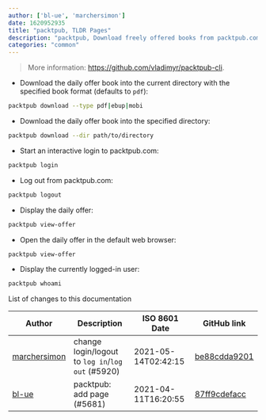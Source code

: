 ```yaml
---
author: ['bl-ue', 'marchersimon']
date: 1620952935
title: "packtpub, TLDR Pages"
description: "packtpub, Download freely offered books from packtpub.com."
categories: "common"
---
```

> More information: <https://github.com/vladimyr/packtpub-cli>.

- Download the daily offer book into the current directory with the specified book format (defaults to `pdf`):

```bash
packtpub download --type pdf|ebup|mobi
```

- Download the daily offer book into the specified directory:

```bash
packtpub download --dir path/to/directory
```

- Start an interactive login to packtpub.com:

```bash
packtpub login
```

- Log out from packtpub.com:

```bash
packtpub logout
```

- Display the daily offer:

```bash
packtpub view-offer
```

- Open the daily offer in the default web browser:

```bash
packtpub view-offer
```

- Display the currently logged-in user:

```bash
packtpub whoami
```
List of changes to this documentation


Author | Description | ISO 8601 Date | GitHub link
------|-----|-----|-----
[marchersimon](mailto:50295997+marchersimon@users.noreply.github.com) | change login/logout to `log in`/`log out` (#5920) | 2021-05-14T02:42:15 | [be88cdda9201](https://github.com/tldr-pages/tldr/commit/be88cdda9201a6262af27d8788e222b5df98cc9c)
[bl-ue](mailto:54780737+bl-ue@users.noreply.github.com) | packtpub: add page (#5681) | 2021-04-11T16:20:55 | [87ff9cdefacc](https://github.com/tldr-pages/tldr/commit/87ff9cdefaccea1a94cb66797fdaacc16f1fdbb4)

